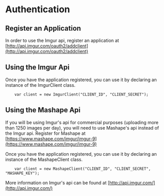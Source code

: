 # Authentication

## Register an Application
In order to use the Imgur api, register an application at [http://api.imgur.com/oauth2/addclient](http://api.imgur.com/oauth2/addclient)

## Using the Imgur Api
Once you have the application registered, you can use it by declaring an instance of the ImgurClient class.

		var client = new ImgurClient("CLIENT_ID", "CLIENT_SECRET");

## Using the Mashape Api
If you will be using Imgur's api for commercial purposes (uploading more than 1250 images per day), 
you will need to use Mashape's api instead of the Imgur api. Register for Mashape at [https://www.mashape.com/imgur/imgur-9](https://www.mashape.com/imgur/imgur-9)

Once you have the application registered, you can use it by declaring an instance of the MashapeClient class.

		var client = new MashapeClient("CLIENT_ID", "CLIENT_SECRET", "MASHAPE_KEY");

More information on Imgur's api can be found at [http://api.imgur.com/](http://api.imgur.com/)